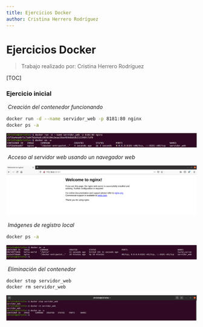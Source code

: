 ```yaml
---
title: Ejercicios Docker
author: Cristina Herrero Rodríguez
---
```


# Ejercicios Docker

> Trabajo realizado por: Cristina Herrero Rodríguez

[TOC]

### Ejercicio inicial

​	*Creación del contenedor funcionando*

```bash
docker run -d --name servidor_web -p 8181:80 nginx
docker ps -a
```

![image-20220113173820494](Docker.assets/image-20220113173820494.png)

​	*Acceso al servidor web usando un navegador web*

![image-20220113173706615](Docker.assets/image-20220113173706615.png)

​	*Imágenes de registro local*

```bash
docker ps -a
```

![image-20220113165601460](Docker.assets/image-20220113165601460.png)

​	*Eliminación del contenedor*

```bash
docker stop servidor_web
docker rm servidor_web
```

![image-20220113174043439](Docker.assets/image-20220113174043439.png)
